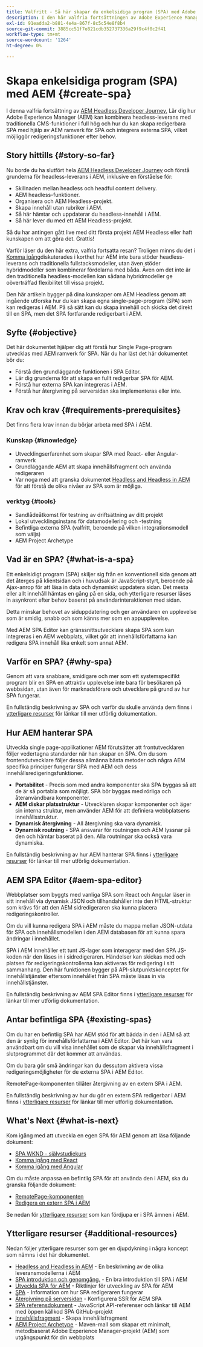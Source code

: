 ```yaml
---
title: Valfritt - Så här skapar du enkelsidiga program (SPA) med Adobe Experience Manager
description: I den här valfria fortsättningen av Adobe Experience Manager (AEM) Headless Developer Journey får du lära dig hur AEM kan kombinera headless-leverans med traditionella CMS-funktioner i full hög och hur du kan skapa redigerbara SPA med hjälp av AEM ramverk för SPA.
exl-id: 91eadda2-b881-4e4a-867f-8c5c54e8f8b4
source-git-commit: 3885cc51f7e821cdb352737336a29f9c4f0c2f41
workflow-type: tm+mt
source-wordcount: '1264'
ht-degree: 0%

---
```


# Skapa enkelsidiga program (SPA) med AEM {#create-spa}

I denna valfria fortsättning av [AEM Headless Developer Journey,](overview.md) Lär dig hur Adobe Experience Manager (AEM) kan kombinera headless-leverans med traditionella CMS-funktioner i full hög och hur du kan skapa redigerbara SPA med hjälp av AEM ramverk för SPA och integrera externa SPA, vilket möjliggör redigeringsfunktioner efter behov.

## Story hittills {#story-so-far}

Nu borde du ha slutfört hela [AEM Headless Developer Journey](overview.md) och förstå grunderna för headless-leverans i AEM, inklusive en förståelse för:

* Skillnaden mellan headless och headful content delivery.
* AEM headless-funktioner.
* Organisera och AEM Headless-projekt.
* Skapa innehåll utan rubriker i AEM.
* Så här hämtar och uppdaterar du headless-innehåll i AEM.
* Så här lever du med ett AEM Headless-projekt.

Så du har antingen gått live med ditt första projekt AEM Headless eller haft kunskapen om att göra det. Grattis!

Varför läser du den här extra, valfria fortsatta resan? Troligen minns du det i [Komma igång](getting-started.md#integration-levels)diskuterades i korthet hur AEM inte bara stöder headless-leverans och traditionella fullstacksmodeller, utan även stöder hybridmodeller som kombinerar fördelarna med båda. Även om det inte är den traditionella headless-modellen kan sådana hybridmodeller ge oöverträffad flexibilitet till vissa projekt.

Den här artikeln bygger på dina kunskaper om AEM Headless genom att ingående utforska hur du kan skapa egna single-page-program (SPA) som kan redigeras i AEM. På så sätt kan du skapa innehåll och skicka det direkt till en SPA, men det SPA fortfarande redigerbart i AEM.

## Syfte {#objective}

Det här dokumentet hjälper dig att förstå hur Single Page-program utvecklas med AEM ramverk för SPA. När du har läst det här dokumentet bör du:

* Förstå den grundläggande funktionen i SPA Editor.
* Lär dig grunderna för att skapa en fullt redigerbar SPA för AEM.
* Förstå hur externa SPA kan integreras i AEM.
* Förstå hur återgivning på serversidan ska implementeras eller inte.

## Krav och krav {#requirements-prerequisites}

Det finns flera krav innan du börjar arbeta med SPA i AEM.

### Kunskap {#knowledge}

* Utvecklingserfarenhet som skapar SPA med React- eller Angular-ramverk
* Grundläggande AEM att skapa innehållsfragment och använda redigeraren
* Var noga med att granska dokumentet [Headless and Headless in AEM](/help/sites-developing/headful-headless.md) för att förstå de olika nivåer av SPA som är möjliga.

### verktyg {#tools}

* Sandlådeåtkomst för testning av driftsättning av ditt projekt
* Lokal utvecklingsinstans för datamodellering och -testning
* Befintliga externa SPA (valfritt, beroende på vilken integrationsmodell som väljs)
* AEM Project Archetype

## Vad är en SPA? {#what-is-a-spa}

Ett enkelsidigt program (SPA) skiljer sig från en konventionell sida genom att det återges på klientsidan och i huvudsak är JavaScript-styrt, beroende på Ajax-anrop för att läsa in data och dynamiskt uppdatera sidan. Det mesta eller allt innehåll hämtas en gång på en sida, och ytterligare resurser läses in asynkront efter behov baserat på användarinteraktionen med sidan.

Detta minskar behovet av siduppdatering och ger användaren en upplevelse som är smidig, snabb och som känns mer som en appupplevelse.

Med AEM SPA Editor kan gränssnittsutvecklare skapa SPA som kan integreras i en AEM webbplats, vilket gör att innehållsförfattarna kan redigera SPA innehåll lika enkelt som annat AEM.

## Varför en SPA? {#why-spa}

Genom att vara snabbare, smidigare och mer som ett systemspecifikt program blir en SPA en attraktiv upplevelse inte bara för besökaren på webbsidan, utan även för marknadsförare och utvecklare på grund av hur SPA fungerar.

En fullständig beskrivning av SPA och varför du skulle använda dem finns i [ytterligare resurser](#additional-resources) för länkar till mer utförlig dokumentation.

## Hur AEM hanterar SPA

Utveckla single page-applikationer AEM förutsätter att frontutvecklaren följer vedertagna standarder när han skapar en SPA. Om du som frontendutvecklare följer dessa allmänna bästa metoder och några AEM specifika principer fungerar SPA med AEM och dess innehållsredigeringsfunktioner.

* **Portabilitet** - Precis som med andra komponenter ska SPA byggas så att de är så portabla som möjligt. SPA bör byggas med rörliga och återanvändbara komponenter.
* **AEM diskar platsstruktur** - Utvecklaren skapar komponenter och äger sin interna struktur, men använder AEM för att definiera webbplatsens innehållsstruktur.
* **Dynamisk återgivning** - All återgivning ska vara dynamisk.
* **Dynamisk routning** - SPA ansvarar för routningen och AEM lyssnar på den och hämtar baserat på den. Alla routningar ska också vara dynamiska.

En fullständig beskrivning av hur AEM hanterar SPA finns i [ytterligare resurser](#additional-resources) för länkar till mer utförlig dokumentation.

## AEM SPA Editor {#aem-spa-editor}

Webbplatser som byggts med vanliga SPA som React och Angular läser in sitt innehåll via dynamisk JSON och tillhandahåller inte den HTML-struktur som krävs för att den AEM sidredigeraren ska kunna placera redigeringskontroller.

Om du vill kunna redigera SPA i AEM måste du mappa mellan JSON-utdata för SPA och innehållsmodellen i den AEM databasen för att kunna spara ändringar i innehållet.

SPA i AEM innehåller ett tunt JS-lager som interagerar med den SPA JS-koden när den läses in i sidredigeraren. Händelser kan skickas med och platsen för redigeringskontrollerna kan aktiveras för redigering i sitt sammanhang. Den här funktionen bygger på API-slutpunktskonceptet för innehållstjänster eftersom innehållet från SPA måste läsas in via innehållstjänster.

En fullständig beskrivning av AEM SPA Editor finns i [ytterligare resurser](#additional-resources) för länkar till mer utförlig dokumentation.

## Antar befintliga SPA {#existing-spas}

Om du har en befintlig SPA har AEM stöd för att bädda in den i AEM så att den är synlig för innehållsförfattarna i AEM Editor. Det här kan vara användbart om du vill visa innehållet som de skapar via innehållsfragment i slutprogrammet där det kommer att användas.

Om du bara gör små ändringar kan du dessutom aktivera vissa redigeringsmöjligheter för de externa SPA i AEM Editor.

RemotePage-komponenten tillåter återgivning av en extern SPA i AEM.

En fullständig beskrivning av hur du gör en extern SPA redigerbar i AEM finns i [ytterligare resurser](#additional-resources) för länkar till mer utförlig dokumentation.

## What&#39;s Next {#what-is-next}

Kom igång med att utveckla en egen SPA för AEM genom att läsa följande dokument:

* [SPA WKND - självstudiekurs](/help/sites-developing/spa-wknd.md)
* [Komma igång med React](/help/sites-developing/spa-getting-started-react.md)
* [Komma igång med Angular](/help/sites-developing/spa-getting-started-angular.md)

Om du måste anpassa en befintlig SPA för att använda den i AEM, ska du granska följande dokument:

* [RemotePage-komponenten](/help/sites-developing/spa-remote-page.md)
* [Redigera en extern SPA i AEM](/help/sites-developing/spa-edit-external.md)

Se nedan för [ytterligare resurser](#additional-resources) som kan fördjupa er i SPA ämnen i AEM.

## Ytterligare resurser {#additional-resources}

Nedan följer ytterligare resurser som ger en djupdykning i några koncept som nämns i det här dokumentet.

* [Headless and Headless in AEM](/help/sites-developing/headful-headless.md) - En beskrivning av de olika leveransmodellerna i AEM
* [SPA introduktion och genomgång.](/help/sites-developing/spa-walkthrough.md) - En bra introduktion till SPA i AEM
* [Utveckla SPA för AEM](/help/sites-developing/spa-architecture.md) - Riktlinjer för utveckling av SPA för AEM
* [SPA](/help/sites-developing/spa-overview.md) - Information om hur SPA redigeraren fungerar
* [Återgivning på serversidan](/help/sites-developing/spa-ssr.md) - Konfigurera SSR för AEM SPA
* [SPA referensdokument](/help/sites-developing/spa-reference-materials.md) - JavaScript API-referenser och länkar till AEM med öppen källkod SPA GitHub-projekt
* [Innehållsfragment](/help/assets/content-fragments/content-fragments.md) - Skapa innehållsfragment
* [AEM Project Archetype](https://experienceleague.adobe.com/docs/experience-manager-core-components/using/developing/archetype/overview.html) - Maven-mall som skapar ett minimalt, metodbaserat Adobe Experience Manager-projekt (AEM) som utgångspunkt för din webbplats
